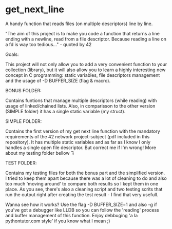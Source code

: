 # get_next_line
A handy function that reads files (on multiple descriptors) line by line.


"The aim of this project is to make you code a function that returns a line ending with a newline, read from a file descriptor. Because reading a line on a fd is way too tedious..." - quoted by 42


Goals: 

This project will not only allow you to add a very convenient function to your collection (library), but it will also allow you to learn a highly interesting new concept in C programming: static variables, file descriptors management and the usage of -D BUFFER_SIZE (flag & macro).


BONUS FOLDER:

Contains funtions that manage multiple descriptors (while reading) with usage of linked/chained lists. Also, in comparisson to the other version (SIMPLE folder) it has a single static variable (my struct).


SIMPLE FOLDER:

Contains the first version of my get next line function with the mandatory requirements of the 42 network project-subject (pdf included in this repository). It has multiple static variables and as far as I know I only handles a single open file descriptor. But correct me if I'm wrong! More about my testing folder bellow ↴

TEST FOLDER:

Contains my testing files for both the bonus part and the simplified version. I tried to keep them apart because there was a lot of cleaning to do and also too much 'moving around' to compare both results so I kept them in one place. As you see, there's also a cleaning script and two testing scrits that run the output right after creating the test result - I find that very usefull.


Wanna see how it works? Use the flag -D BUFFER_SIZE=1 and also -g if you've got a debugger like LLDB so you can follow the 'reading' process and buffer management of this function. Enjoy debbuging 'a la pythontutor.com style' if you know what I mean ;)
